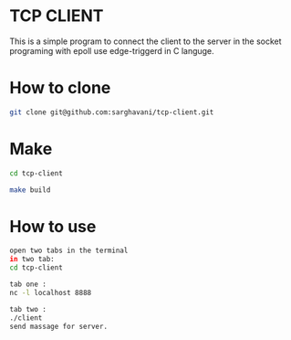 # TCP CLIENT
This is a simple program to connect the client to the server in the socket programing with epoll use edge-triggerd in C languge.
# How to clone
```sh
git clone git@github.com:sarghavani/tcp-client.git
```
# Make
```sh
cd tcp-client

make build
```
# How to use
```sh
open two tabs in the terminal
in two tab:
cd tcp-client

tab one :
nc -l localhost 8888

tab two :
./client
send massage for server.
```
